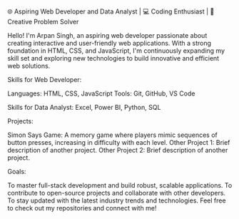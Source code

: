 
🌐 Aspiring Web Developer and  Data Analyst | 💻 Coding Enthusiast | 🎨 Creative Problem Solver

Hello! I'm Arpan Singh, an aspiring web developer passionate about creating interactive and user-friendly web applications. With a strong foundation in HTML, CSS, and JavaScript, I'm continuously expanding my skill set and exploring new technologies to build innovative and efficient web solutions.

Skills for Web Developer: 

Languages: HTML, CSS, JavaScript
Tools: Git, GitHub, VS Code

Skills for Data Analyst:
Excel, Power BI, Python, SQL

Projects:

Simon Says Game: A memory game where players mimic sequences of button presses, increasing in difficulty with each level.
Other Project 1: Brief description of another project.
Other Project 2: Brief description of another project.


Goals:

To master full-stack development and build robust, scalable applications.
To contribute to open-source projects and collaborate with other developers.
To stay updated with the latest industry trends and technologies.
Feel free to check out my repositories and connect with me!

